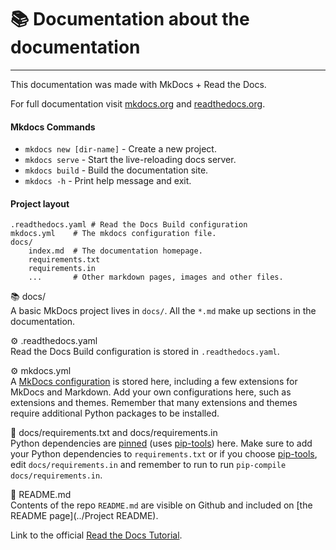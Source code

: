 # 📚 Documentation about the documentation
---
This documentation was made with MkDocs + Read the Docs. 

For full documentation visit [mkdocs.org](https://www.mkdocs.org) and [readthedocs.org](https://www.readthedocs.org).

#### Mkdocs Commands

* `mkdocs new [dir-name]` - Create a new project.
* `mkdocs serve` - Start the live-reloading docs server.
* `mkdocs build` - Build the documentation site.
* `mkdocs -h` - Print help message and exit.

#### Project layout
    .readthedocs.yaml # Read the Docs Build configuration
    mkdocs.yml    # The mkdocs configuration file.
    docs/
        index.md  # The documentation homepage.
        requirements.txt
        requirements.in
        ...       # Other markdown pages, images and other files.

📚 docs/        
A basic MkDocs project lives in `docs/`. All the `*.md` make up sections in the documentation.

⚙️ .readthedocs.yaml        
Read the Docs Build configuration is stored in `.readthedocs.yaml`.

⚙️ mkdocs.yml       
A [MkDocs configuration](https://www.mkdocs.org/user-guide/configuration/) is stored here, including a few extensions for MkDocs and Markdown. Add your own configurations here, such as extensions and themes. Remember that many extensions and themes require additional Python packages to be installed.

📍 docs/requirements.txt and docs/requirements.in       
Python dependencies are [pinned](https://docs.readthedocs.io/en/latest/guides/reproducible-builds.html) (uses [pip-tools](https://pip-tools.readthedocs.io/en/latest/)) here. Make sure to add your Python dependencies to `requirements.txt` or if you choose [pip-tools](https://pip-tools.readthedocs.io/en/latest/), edit `docs/requirements.in` and remember to run to run `pip-compile docs/requirements.in`.

📜 README.md        
Contents of the repo `README.md` are visible on Github and included on [the README page](../Project README).

Link to the official [Read the Docs Tutorial](https://docs.readthedocs.io/en/stable/tutorial/index.html).
